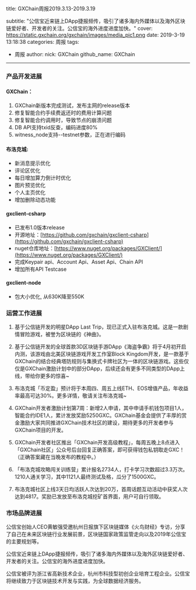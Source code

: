 title: GXChain周报2019.3.13-2019.3.19

subtitle: "公信宝近来链上DApp捷报频传，吸引了诸多海内外媒体以及海外区块链爱好者、开发者的关注。公信宝的海外进度进度加快。"
cover: https://static.gxchain.org/gxchain/images/media_pic1.png
date: 2019-3-19 13:18:38
categories: 周报
tags:
  - 周报
author:
    nick: GXChain
    github_name: GXChain
---

### 产品开发进展
#### GXChain：
1. GXChain新版本完成测试，发布主网的release版本
2. 修复智能合约手续费返还时的费用计算问题
3. 修复智能合约调用时，导致节点的崩溃问题
4. DB API支持txid反查，编码进度80%
5. witness_node支持--testnet参数，正在进行编码

#### 布洛克城:
- 新消息提示优化
- 评论区优化
- 每日增加算力倒计时优化
- 图片预览优化
- 个人主页优化
- 增加删除动态功能

#### gxclient-csharp
- 已发布1.0版本release
- 开源地址：[https://github.com/gxchain/gxclient-csharp](https://github.com/gxchain/gxclient-csharp)
- nuget仓库地址：[https://www.nuget.org/packages/GXClient/](https://www.nuget.org/packages/GXClient/)
- 完成Keypair api、Account Api、Asset Api、Chain API
- 增加所有API Testcase

#### gxclient-node
- 包大小优化, 从630K降至550K





### 运营工作进展

1. 基于公信链开发的明星DApp Last Trip，现已正式入驻布洛克城。这是一款剧情冒险游戏，被誉为区块链的《神曲》。
2. 基于公信链开发的全球首款3D区块链手游DApp《海盗争霸》将于4月初开启内测，该游戏由北美区块链游戏开发工作室Block Kingdom开发，是一款基于GXChain的结合经典塔防规则与集换式卡牌社区为一体的区块链游戏。这些仅仅是GXChain激励计划中的部分DApp，后续还会有更多不同类型的DApp上线，带给你更多的惊喜~
3. 布洛克城「币定盈」预计将于本周四、周五上线ETH、EOS增值产品，年收益率最高可达30%。更多详情，敬请关注布洛克城~ 

4. GXChain开发者激励计划第7周：新增2人申请，其中申请手机钱包项目1人，智能合约IDE1人，累计发放奖励5250GXC。GXChain基金会提供了丰厚的赏金激励大家共同推进GXChain技术社区的建设，期待更多的开发者参与GXChain项目的开发。
5. GXChain开发者社区推出「GXChain开发高级教程」，每周五晚上8点进入「GXChain社区」公众号后台回复正确答案，即可获得钱包私钥取走GXC！（正确答案藏在当晚发布的教程中。）
6. 「布洛克城攻略闯关训练营」累计报名2734人，打卡学习次数超过3.3万次。1210人通关学习，其中1121人最终测试及格，瓜分了1500GXC。
7. 布洛克城社区上线3天日均活跃人次达到20万，首周话题互动活动中获奖人次达到4817。奖励已发放至布洛克城挖矿首界面，用户可自行领取。

### 市场品牌进展

公信宝创始人CEO黄敏强受邀杭州日报旗下区块链媒体《火鸟财经》专访，分享了自己在未来区块链行业发展前景，区块链国家政策监管走向以及2019年公信宝的主要规划等。 


公信宝近来链上DApp捷报频传，吸引了诸多海内外媒体以及海外区块链爱好者、开发者的关注。公信宝的海外进度进度加快。


公信宝被评为浙江省高新技术企业，杭州市科技型初创企业培育工程企业。公信宝将继续致力于区块链技术开发与实践，为全球数据经济服务。